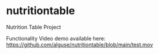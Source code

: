 # nutritiontable
Nutrition Table Project

Functionality Video demo available here:
https://github.com/alguse/nutritiontable/blob/main/test.mov
